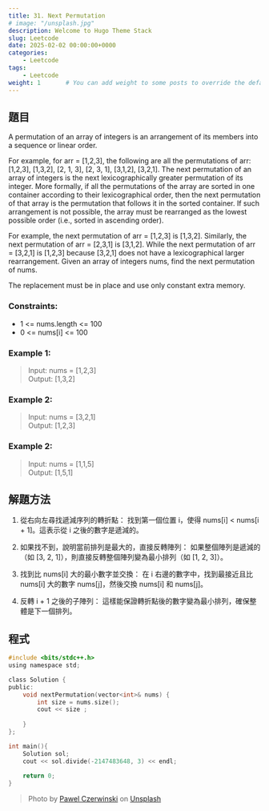 ```yaml
---
title: 31. Next Permutation
# image: "/unsplash.jpg"
description: Welcome to Hugo Theme Stack
slug: Leetcode
date: 2025-02-02 00:00:00+0000
categories:
    - Leetcode
tags:
    - Leetcode
weight: 1       # You can add weight to some posts to override the default sorting (date descending)
---
```


## 題目
A permutation of an array of integers is an arrangement of its members into a sequence or linear order.

For example, for arr = [1,2,3], the following are all the permutations of arr: [1,2,3], [1,3,2], [2, 1, 3], [2, 3, 1], [3,1,2], [3,2,1].
The next permutation of an array of integers is the next lexicographically greater permutation of its integer. More formally, if all the permutations of the array are sorted in one container according to their lexicographical order, then the next permutation of that array is the permutation that follows it in the sorted container. If such arrangement is not possible, the array must be rearranged as the lowest possible order (i.e., sorted in ascending order).

For example, the next permutation of arr = [1,2,3] is [1,3,2].
Similarly, the next permutation of arr = [2,3,1] is [3,1,2].
While the next permutation of arr = [3,2,1] is [1,2,3] because [3,2,1] does not have a lexicographical larger rearrangement.
Given an array of integers nums, find the next permutation of nums.

The replacement must be in place and use only constant extra memory.

### Constraints:
* 1 <= nums.length <= 100
* 0 <= nums[i] <= 100

### Example 1:
>Input: nums = [1,2,3]  
Output: [1,3,2]
### Example 2:
>Input: nums = [3,2,1]  
Output: [1,2,3]
### Example 2:
>Input: nums = [1,1,5]  
Output: [1,5,1]
## 解題方法
1. 從右向左尋找遞減序列的轉折點：
找到第一個位置 i，使得 nums[i] < nums[i + 1]。這表示從 i 之後的數字是遞減的。

2. 如果找不到，說明當前排列是最大的，直接反轉陣列：
如果整個陣列是遞減的（如 [3, 2, 1]），則直接反轉整個陣列變為最小排列（如 [1, 2, 3]）。

3. 找到比 nums[i] 大的最小數字並交換：
在 i 右邊的數字中，找到最接近且比 nums[i] 大的數字 nums[j]，然後交換 nums[i] 和 nums[j]。

4. 反轉 i + 1 之後的子陣列：
這樣能保證轉折點後的數字變為最小排列，確保整體是下一個排列。

## 程式

``` C
#include <bits/stdc++.h>
using namespace std;

class Solution {
public:
    void nextPermutation(vector<int>& nums) {
        int size = nums.size();
        cout << size ;
        
    }
};

int main(){
    Solution sol;
    cout << sol.divide(-2147483648, 3) << endl;
    
    return 0;
}
```
<!-- > 臺師大邱美虹：「我希望用新興科技找到學生在學習科學知識時的難點，改善科學學習時的困境。而其中的一步，就是用辨識微表情的AI系統，找出學生面對非預期的科學現象和多重表徵的解釋所出現的某些特定微表情時所代表的意義，以瞭解學生面對這些情況時的反應與效益，以便設計有意義的學習和教學策略。」  
> [文章報導](<https://humanityisland.nccu.edu.tw/qiumeihong_a/>)


## 參考內容
淺談為表情心理學：https://www.thenewslens.com/article/128732 -->

> Photo by [Pawel Czerwinski](https://unsplash.com/@pawel_czerwinski) on [Unsplash](https://unsplash.com/)